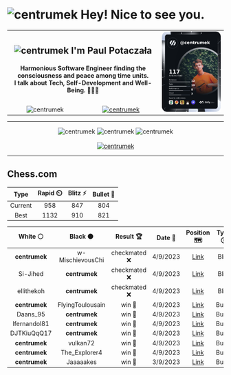 <h1>
  <img
    src="https://emojis.slackmojis.com/emojis/images/1531849430/4246/blob-sunglasses.gif"
    width="30"
    alt="centrumek"
  />
  Hey! Nice to see you.
</h1>

<table>
  <tbody>
    <tr>
      <td align="center" width="70%" colspan="2">
        <h2>
          <img
            src="https://raw.githubusercontent.com/MartinHeinz/MartinHeinz/master/wave.gif"
            width="30px"
            alt="centrumek"
          />
          I'm Paul Potaczała
        </h2>
        <h4>
          Harmonious Software Engineer finding the consciousness and peace among time units.
          <br/>
          I talk about Tech, Self-Development and Well-Being. 🌿🧘🚀
        </h4>
      </td>
      <td width="30%" rowspan="2">
        <a href="https://app.daily.dev/centrumek">
          <img
            src="./devcard.png"
            alt="centrumek"
          />
        </a>
      </td>
    </tr>
    <tr align="center">
      <td>
        <img
          src="https://komarev.com/ghpvc/?username=centrumek&label=visitors&color=0e75b6&style=flat"
          alt="centrumek"
        >
      </td>
      <td>
        <a href="https://stackoverflow.com/users/14496012/centrumek">
          <img
            src="https://stackoverflow.com/users/flair/14496012.png?theme=dark"
            alt="centrumek"
          >
        </a>
      </td>
    </tr>
  </tbody>
</table>

---
<div align="center">
  <img 
    src="https://github-readme-stats.vercel.app/api?username=centrumek&show_icons=true&count_private=true&theme=darcula&hide_border=true&hide=issues,contribs&bg_color=00000000"
    alt="centrumek"
  />
  <img
    src="https://github-readme-stats.vercel.app/api/top-langs/?username=centrumek&layout=compact&hide_border=true&theme=darcula&bg_color=00000000&langs_count=6&exclude_repo=air-statistic-app"
    alt="centrumek"
  />
  <img 
    src="https://github-readme-streak-stats.herokuapp.com?user=centrumek&theme=darcula&hide_border=true&background=FFFFFF00"
    alt="centrumek"
  />
  <br/>
  <br/>
  <a href="https://www.buymeacoffee.com/centrumek">
    <img
      src="https://cdn.buymeacoffee.com/buttons/v2/default-orange.png"
      height="50"
      width="210"
      alt="centrumek"
    />
  </a>
</div>

---

## Chess.com

<div align="center">
<!--START_SECTION:chessStats-->
<!-- Automatically generated with https://github.com/Balastrong/chess-stats-action -->

| Type | Rapid ⏲️ | Blitz ⚡ | Bullet 🔫 |
|:---:|:---:|:---:|:---:|
| Current | 958 | 847 | 804 |
| Best | 1132 | 910 | 821 |

| White ⚪ | Black ⚫ | Result 🏆 | Date 📅 | Position 🗺️ | Type 🕕 |
|:---:|:---:|:---:|:---:|:---:|:---:|
| **centrumek** | w-MischievousChi | checkmated ❌ | 4/9/2023 | <a href="http://www.ee.unb.ca/cgi-bin/tervo/fen.pl?select=r4rk1/pR3ppp/4p3/2B5/3Nn3/4P3/5qPP/3QK2R w K -">Link</a> | Blitz |
| Si-Jihed | **centrumek** | checkmated ❌ | 4/9/2023 | <a href="http://www.ee.unb.ca/cgi-bin/tervo/fen.pl?select=1r6/1p1Q4/pNpkp2p/P1p1p3/4P3/3n2P1/7P/6K1 b - -">Link</a> | Blitz |
| ellithekoh | **centrumek** | checkmated ❌ | 4/9/2023 | <a href="http://www.ee.unb.ca/cgi-bin/tervo/fen.pl?select=4r3/8/kQ5p/1R4p1/P7/1q5P/5PP1/5K2 b - -">Link</a> | Blitz |
| **centrumek** | FlyingToulousain | win 🥇 | 4/9/2023 | <a href="http://www.ee.unb.ca/cgi-bin/tervo/fen.pl?select=2k5/2p3pp/2N5/1p6/1r6/1p2P3/P3K2P/8 b - -">Link</a> | Bullet |
| Daans_95 | **centrumek** | win 🥇 | 4/9/2023 | <a href="http://www.ee.unb.ca/cgi-bin/tervo/fen.pl?select=2k5/ppp5/2n3p1/4pn2/4r2r/8/PPP2PP1/3RRK2 w - -">Link</a> | Bullet |
| lfernandol81 | **centrumek** | win 🥇 | 4/9/2023 | <a href="http://www.ee.unb.ca/cgi-bin/tervo/fen.pl?select=rnbqkbnr/ppp1pppp/3p4/8/5P2/8/PPPPP1PP/RNBQKBNR w KQkq -">Link</a> | Bullet |
| DJTKiuQqQ17 | **centrumek** | win 🥇 | 4/9/2023 | <a href="http://www.ee.unb.ca/cgi-bin/tervo/fen.pl?select=8/6R1/2k2p1p/5P1P/p1p2K2/P1P2P2/1B6/6r1 w - -">Link</a> | Bullet |
| **centrumek** | vulkan72 | win 🥇 | 4/9/2023 | <a href="http://www.ee.unb.ca/cgi-bin/tervo/fen.pl?select=6k1/5ppp/3qp3/p2pN3/1n1P4/4Q3/1K1R1PPP/r7 b - -">Link</a> | Bullet |
| **centrumek** | The_Explorer4 | win 🥇 | 4/9/2023 | <a href="http://www.ee.unb.ca/cgi-bin/tervo/fen.pl?select=3k4/3R4/2B1p3/4K1p1/6P1/8/8/8 b - -">Link</a> | Bullet |
| **centrumek** | Jaaaaakes | win 🥇 | 3/9/2023 | <a href="http://www.ee.unb.ca/cgi-bin/tervo/fen.pl?select=8/Q7/2p5/1kn1P3/8/P7/6PP/6K1 b - -">Link</a> | Bullet |

<!--END_SECTION:chessStats-->
</div>
<!--
**centrumek/centrumek** is a ✨ _special_ ✨ repository because its `README.md` (this file) appears on your GitHub profile.

Here are some ideas to get you started:

- 🔭 I’m currently working on ...
- 🌱 I’m currently learning ...
- 👯 I’m looking to collaborate on ...
- 🤔 I’m looking for help with ...
- 💬 Ask me about ...
- 📫 How to reach me: ...
- 😄 Pronouns: ...
- ⚡ Fun fact: ...
-->
